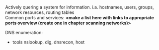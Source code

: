Actively quering a system for information. i.a. hostnames, users, groups, network resources, routing tables  
Common ports and services:
**<make a list here with links to appropriate ports overview (create one in chapter scanning networks)>**  

DNS enumeration:
- tools nslookup, dig, dnsrecon, host
